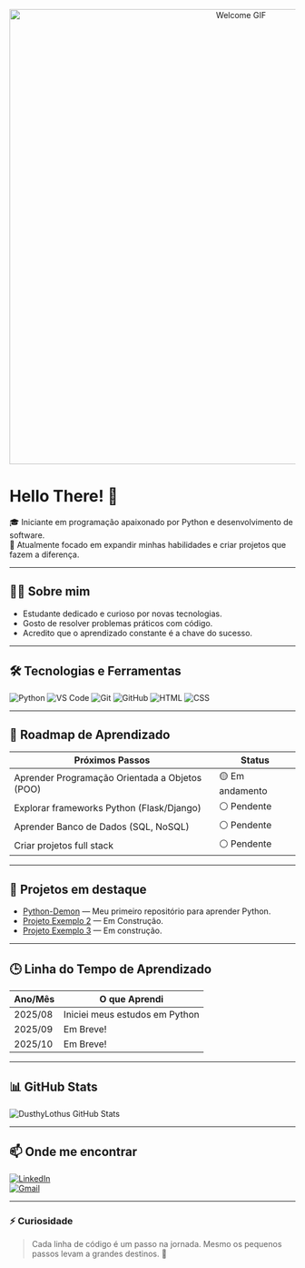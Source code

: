 <p align="center">
  <img src="https://i.pinimg.com/originals/45/fd/e8/45fde8fbe7299d1bffcf34e0e4a61462.gif" alt="Welcome GIF" width="800"/>
</p>

# Hello There! 🍷

🎓 Iniciante em programação apaixonado por Python e desenvolvimento de software.  
🚀 Atualmente focado em expandir minhas habilidades e criar projetos que fazem a diferença.

---

## 🧑‍💻 Sobre mim

- Estudante dedicado e curioso por novas tecnologias.  
- Gosto de resolver problemas práticos com código.  
- Acredito que o aprendizado constante é a chave do sucesso.

---

## 🛠 Tecnologias e Ferramentas

<p>
  <img src="https://img.shields.io/badge/Python-3670A0?style=for-the-badge&logo=python&logoColor=white" alt="Python"/>
  <img src="https://img.shields.io/badge/Visual_Studio_Code-007ACC?style=for-the-badge&logo=visual-studio-code&logoColor=white" alt="VS Code"/>
  <img src="https://img.shields.io/badge/Git-F05032?style=for-the-badge&logo=git&logoColor=white" alt="Git"/>
  <img src="https://img.shields.io/badge/GitHub-181717?style=for-the-badge&logo=github&logoColor=white" alt="GitHub"/>
  <img src="https://img.shields.io/badge/HTML-E34F26?style=for-the-badge&logo=html5&logoColor=white" alt="HTML"/>
  <img src="https://img.shields.io/badge/CSS-1572B6?style=for-the-badge&logo=css3&logoColor=white" alt="CSS"/>
</p>

---

## 🚀 Roadmap de Aprendizado

| Próximos Passos                | Status       |
|-------------------------------|--------------|
| Aprender Programação Orientada a Objetos (POO) | 🟡 Em andamento |
| Explorar frameworks Python (Flask/Django)      | ⚪ Pendente    |
| Aprender Banco de Dados (SQL, NoSQL)            | ⚪ Pendente    |
| Criar projetos full stack                       | ⚪ Pendente    |

---

## 📌 Projetos em destaque

- [Python-Demon](https://github.com/DusthyLothus/Python-Demon) — Meu primeiro repositório para aprender Python.  
- [Projeto Exemplo 2](https://github.com/DusthyLothus/ProjetoExemplo2) — Em Construção.  
- [Projeto Exemplo 3](https://github.com/DusthyLothus/ProjetoExemplo3) — Em construção.

---

## 🕒 Linha do Tempo de Aprendizado

| Ano/Mês | O que Aprendi                     |
|---------|----------------------------------|
| 2025/08 | Iniciei meus estudos em Python   |
| 2025/09 | Em Breve!            |
| 2025/10 | Em Breve! |

---

## 📊 GitHub Stats

![DusthyLothus GitHub Stats](https://github-readme-stats.vercel.app/api?username=DusthyLothus&show_icons=true&theme=tokyonight&count_private=true)

---

## 📫 Onde me encontrar

[![LinkedIn](https://img.shields.io/badge/LinkedIn-0077B5?style=flat-square&logo=linkedin&logoColor=white)](https://linkedin.com/in/eduardo-silva-32369b1a9)  
[![Gmail](https://img.shields.io/badge/Email-D14836?style=flat-square&logo=gmail&logoColor=white)](mailto:dusthylothus@gmail.com)

---

### ⚡ Curiosidade

> Cada linha de código é um passo na jornada. Mesmo os pequenos passos levam a grandes destinos. 🚀
